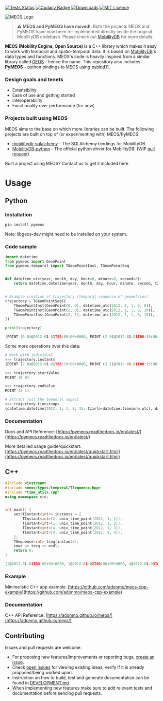 [![Tests Status](https://github.com/adonmo/meos/workflows/Tests/badge.svg)](https://github.com/adonmo/meos/actions) [![Codacy Badge](https://app.codacy.com/project/badge/Grade/7e51e8a09bdd424f83af953585fd14b9)](https://www.codacy.com/gh/adonmo/meos?utm_source=github.com&amp;utm_medium=referral&amp;utm_content=adonmo/meos&amp;utm_campaign=Badge_Grade) [![Downloads](https://pepy.tech/badge/pymeos)](https://pepy.tech/project/pymeos) [![MIT License](https://img.shields.io/github/license/adonmo/meos.svg)](https://github.com/adonmo/meos/blob/master/LICENSE.txt)

![MEOS Logo](https://i.imgur.com/ppfYUeT.png)

> :warning: **MEOS and PyMEOS have moved!**: Both the projects MEOS and PyMEOS have now been re-implemented directly inside the original MobilityDB codebase. Please check out [MobilityDB](https://github.com/MobilityDB/MobilityDB) for more details.

**MEOS (Mobility Engine, Open Source)** is a C++ library which makes it easy to work with temporal and spatio-temporal data. It is based on [MobilityDB](https://github.com/MobilityDB/MobilityDB)'s data types and functions. MEOS's code is heavily inspired from a similar library called [GEOS](https://github.com/libgeos/geos) - hence the name. This repository also includes **PyMEOS** - python bindings to MEOS using [pybind11](https://github.com/pybind/pybind11).

### Design goals and tenets
  - Extensibility
  - Ease of use and getting started
  - Interoperability
  - Functionality over performance (for now)

### Projects built using MEOS
MEOS aims to the base on which more libraries can be built. The following projects are built on top of (or experimenting with) MEOS/PyMEOS:
  - [mobilitydb-sqlalchemy](mobilitydb-sqlalchemy) - The SQLAlchemy bindings for MobilityDB.
  - [MobilityDB-python](https://github.com/MobilityDB/MobilityDB-python/) - The official python driver for MobilityDB. (WIP [pull request](https://github.com/MobilityDB/MobilityDB-python/pull/4))

Built a project using MEOS? Contact us to get it included here.

# Usage

## Python

### Installation

```sh
pip install pymeos
```

Note: libgeos-dev might need to be installed on your system.

### Code sample

```python
import datetime
from pymeos import GeomPoint
from pymeos.temporal import TGeomPointInst, TGeomPointSeq


def datetime_utc(year, month, day, hour=0, minute=0, second=0):
    return datetime.datetime(year, month, day, hour, minute, second, tzinfo=datetime.timezone.utc)


# Example creation of trajectory (temporal sequence of geometries)
trajectory = TGeomPointSeq({
    TGeomPointInst(GeomPoint(0, 0), datetime_utc(2012, 1, 1, 8, 0)),
    TGeomPointInst(GeomPoint(2, 0), datetime_utc(2012, 1, 1, 8, 10)),
    TGeomPointInst(GeomPoint(2, 1), datetime_utc(2012, 1, 1, 8, 15)),
})

print(trajectory)
```

```python
[POINT (0 0)@2012-01-01T08:00:00+0000, POINT (2 0)@2012-01-01T08:10:00+0000, POINT (2 1)@2012-01-01T08:15:00+0000)
```

Some more operations over this data:
```python
# Work with individual
>>> trajectory.instants
{POINT (2 0)@2012-01-01T08:10:00+0000, POINT (2 1)@2012-01-01T08:15:00+0000, POINT (0 0)@2012-01-01T08:00:00+0000}

>>> trajectory.startValue
POINT (0 0)

>>> trajectory.endValue
POINT (2 1)

# Extract just the temporal aspect
>>> trajectory.timestamps
{datetime.datetime(2012, 1, 1, 8, 15, tzinfo=datetime.timezone.utc), datetime.datetime(2012, 1, 1, 8, 10, tzinfo=datetime.timezone.utc), datetime.datetime(2012, 1, 1, 8, 0, tzinfo=datetime.timezone.utc)}
```

### Documentation

Docs and API Reference: [https://pymeos.readthedocs.io/en/latest/](https://pymeos.readthedocs.io/en/latest/)

More detailed usage guide/quickstart: [https://pymeos.readthedocs.io/en/latest/quickstart.html](https://pymeos.readthedocs.io/en/latest/quickstart.html)

## C++

```cpp
#include <iostream>
#include <meos/types/temporal/TSequence.hpp>
#include "time_utils.cpp"
using namespace std;


int main() {
    set<TInstant<int>> instants = {
        TInstant<int>(2, unix_time_point(2012, 1, 1)),
        TInstant<int>(1, unix_time_point(2012, 1, 2)),
        TInstant<int>(4, unix_time_point(2012, 1, 3)),
        TInstant<int>(3, unix_time_point(2012, 1, 4)),
    };
    TSequence<int> tseq(instants);
    cout << tseq << endl;
    return 0;
}
```

```python
[2@2012-01-01T00:00:00+0000, 1@2012-01-02T00:00:00+0000, 4@2012-01-03T00:00:00+0000, 3@2012-01-04T00:00:00+0000)
```

### Example

Minimalistic C++ app example: [https://github.com/adonmo/meos-cpp-example](https://github.com/adonmo/meos-cpp-example)

### Documentation

C++ API Reference: [https://adonmo.github.io/meos/](https://adonmo.github.io/meos/)

## Contributing

Issues and pull requests are welcome.
  - For proposing new features/improvements or reporting bugs, [create an issue](https://github.com/adonmo/meos/issues/new/choose).
  - Check [open issues](https://github.com/adonmo/meos/issues) for viewing existing ideas, verify if it is already proposed/being worked upon.
  - Instruction on how to build, test and generate documentation can be found in [DEVELOPMENT.md](DEVELOPMENT.md)
  - When implementing new features make sure to add relevant tests and documentation before sending pull requests.

